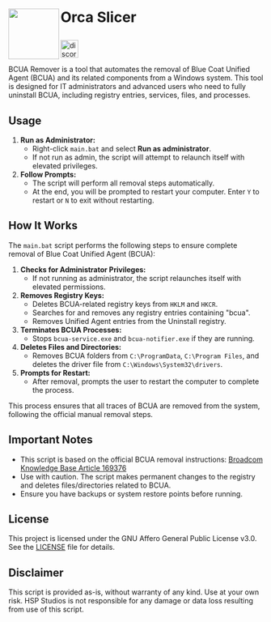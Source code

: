 <h1> <p "font-size:200px;"><img align="left" src="https://github.com/SoftFever/OrcaSlicer/blob/main/resources/images/OrcaSlicer.ico" width="100"> Orca Slicer</p> </h1>

<a href="https://discord.gg/P4VE9UY9gJ"><img src="https://img.shields.io/static/v1?message=Discord&logo=discord&label=&color=7289DA&logoColor=white&labelColor=&style=for-the-badge" height="35" alt="discord logo"/> </a>

BCUA Remover is a tool that automates the removal of Blue Coat Unified Agent (BCUA) and its related components from a Windows system. This tool is designed for IT administrators and advanced users who need to fully uninstall BCUA, including registry entries, services, files, and processes.

## Usage
1. **Run as Administrator:**
   - Right-click `main.bat` and select **Run as administrator**.
   - If not run as admin, the script will attempt to relaunch itself with elevated privileges.
2. **Follow Prompts:**
   - The script will perform all removal steps automatically.
   - At the end, you will be prompted to restart your computer. Enter `Y` to restart or `N` to exit without restarting.

## How It Works

The `main.bat` script performs the following steps to ensure complete removal of Blue Coat Unified Agent (BCUA):

1. **Checks for Administrator Privileges:**
   - If not running as administrator, the script relaunches itself with elevated permissions.
2. **Removes Registry Keys:**
   - Deletes BCUA-related registry keys from `HKLM` and `HKCR`.
   - Searches for and removes any registry entries containing "bcua".
   - Removes Unified Agent entries from the Uninstall registry.
3. **Terminates BCUA Processes:**
   - Stops `bcua-service.exe` and `bcua-notifier.exe` if they are running.
4. **Deletes Files and Directories:**
   - Removes BCUA folders from `C:\ProgramData`, `C:\Program Files`, and deletes the driver file from `C:\Windows\System32\drivers`.
5. **Prompts for Restart:**
   - After removal, prompts the user to restart the computer to complete the process.

This process ensures that all traces of BCUA are removed from the system, following the official manual removal steps.

## Important Notes
- This script is based on the official BCUA removal instructions: [Broadcom Knowledge Base Article 169376](https://knowledge.broadcom.com/external/article/169376/manually-uninstall-unified-agent.html)
- Use with caution. The script makes permanent changes to the registry and deletes files/directories related to BCUA.
- Ensure you have backups or system restore points before running.

## License
This project is licensed under the GNU Affero General Public License v3.0. See the [LICENSE](LICENSE) file for details.

## Disclaimer
This script is provided as-is, without warranty of any kind. Use at your own risk. HSP Studios is not responsible for any damage or data loss resulting from use of this script.
